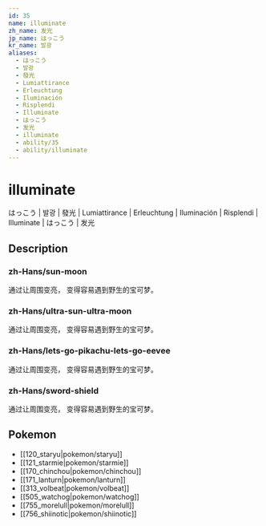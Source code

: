 ```yaml
---
id: 35
name: illuminate
zh_name: 发光
jp_name: はっこう
kr_name: 발광
aliases:
  - はっこう
  - 발광
  - 發光
  - Lumiattirance
  - Erleuchtung
  - Iluminación
  - Risplendi
  - Illuminate
  - はっこう
  - 发光
  - illuminate
  - ability/35
  - ability/illuminate
---
```

# illuminate

はっこう | 발광 | 發光 | Lumiattirance | Erleuchtung | Iluminación | Risplendi | Illuminate | はっこう | 发光

## Description

### zh-Hans/sun-moon

通过让周围变亮，
变得容易遇到野生的宝可梦。

### zh-Hans/ultra-sun-ultra-moon

通过让周围变亮，
变得容易遇到野生的宝可梦。

### zh-Hans/lets-go-pikachu-lets-go-eevee

通过让周围变亮，
变得容易遇到野生的宝可梦。

### zh-Hans/sword-shield

通过让周围变亮，
变得容易遇到野生的宝可梦。

## Pokemon

- [[120_staryu|pokemon/staryu]]
- [[121_starmie|pokemon/starmie]]
- [[170_chinchou|pokemon/chinchou]]
- [[171_lanturn|pokemon/lanturn]]
- [[313_volbeat|pokemon/volbeat]]
- [[505_watchog|pokemon/watchog]]
- [[755_morelull|pokemon/morelull]]
- [[756_shiinotic|pokemon/shiinotic]]

